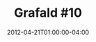 ---
title: "Grafald #10"
type: "image"
date: 2012-04-21T01:00:00-04:00
draft: false
categories: ["Projects"]
image_path: "../img/2012/10.png"
alt_text: ""
is_subpage: true
---